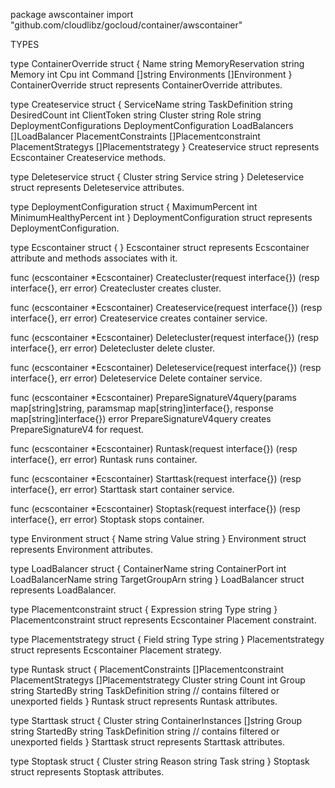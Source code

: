 package awscontainer
    import "github.com/cloudlibz/gocloud/container/awscontainer"


TYPES

type ContainerOverride struct {
    Name              string
    MemoryReservation string
    Memory            int
    Cpu               int
    Command           []string
    Environments      []Environment
}
    ContainerOverride struct represents ContainerOverride attributes.

type Createservice struct {
    ServiceName              string
    TaskDefinition           string
    DesiredCount             int
    ClientToken              string
    Cluster                  string
    Role                     string
    DeploymentConfigurations DeploymentConfiguration
    LoadBalancers            []LoadBalancer
    PlacementConstraints     []Placementconstraint
    PlacementStrategys       []Placementstrategy
}
    Createservice struct represents Ecscontainer Createservice methods.

type Deleteservice struct {
    Cluster string
    Service string
}
    Deleteservice struct represents Deleteservice attributes.

type DeploymentConfiguration struct {
    MaximumPercent        int
    MinimumHealthyPercent int
}
    DeploymentConfiguration struct represents DeploymentConfiguration.

type Ecscontainer struct {
}
    Ecscontainer struct represents Ecscontainer attribute and methods
    associates with it.

func (ecscontainer *Ecscontainer) Createcluster(request interface{}) (resp interface{}, err error)
    Createcluster creates cluster.

func (ecscontainer *Ecscontainer) Createservice(request interface{}) (resp interface{}, err error)
    Createservice creates container service.

func (ecscontainer *Ecscontainer) Deletecluster(request interface{}) (resp interface{}, err error)
    Deletecluster delete cluster.

func (ecscontainer *Ecscontainer) Deleteservice(request interface{}) (resp interface{}, err error)
    Deleteservice Delete container service.

func (ecscontainer *Ecscontainer) PrepareSignatureV4query(params map[string]string, paramsmap map[string]interface{}, response map[string]interface{}) error
    PrepareSignatureV4query creates PrepareSignatureV4 for request.

func (ecscontainer *Ecscontainer) Runtask(request interface{}) (resp interface{}, err error)
    Runtask runs container.

func (ecscontainer *Ecscontainer) Starttask(request interface{}) (resp interface{}, err error)
    Starttask start container service.

func (ecscontainer *Ecscontainer) Stoptask(request interface{}) (resp interface{}, err error)
    Stoptask stops container.

type Environment struct {
    Name  string
    Value string
}
    Environment struct represents Environment attributes.

type LoadBalancer struct {
    ContainerName    string
    ContainerPort    int
    LoadBalancerName string
    TargetGroupArn   string
}
    LoadBalancer struct represents LoadBalancer.

type Placementconstraint struct {
    Expression string
    Type       string
}
    Placementconstraint struct represents Ecscontainer Placement constraint.

type Placementstrategy struct {
    Field string
    Type  string
}
    Placementstrategy struct represents Ecscontainer Placement strategy.

type Runtask struct {
    PlacementConstraints []Placementconstraint
    PlacementStrategys   []Placementstrategy
    Cluster              string
    Count                int
    Group                string
    StartedBy            string
    TaskDefinition       string
    // contains filtered or unexported fields
}
    Runtask struct represents Runtask attributes.

type Starttask struct {
    Cluster            string
    ContainerInstances []string
    Group              string
    StartedBy          string
    TaskDefinition     string
    // contains filtered or unexported fields
}
    Starttask struct represents Starttask attributes.

type Stoptask struct {
    Cluster string
    Reason  string
    Task    string
}
    Stoptask struct represents Stoptask attributes.



